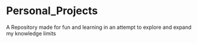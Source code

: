 # Personal_Projects
A Repository made for fun and learning in an attempt to explore and expand my knowledge limits 
